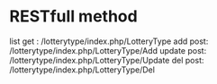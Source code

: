 
# RESTfull method
list   get : /lotterytype/index.php/LotteryType 
add    post: /lotterytype/index.php/LotteryType/Add 
update post: /lotterytype/index.php/LotteryType/Update 
del    post: /lotterytype/index.php/LotteryType/Del  